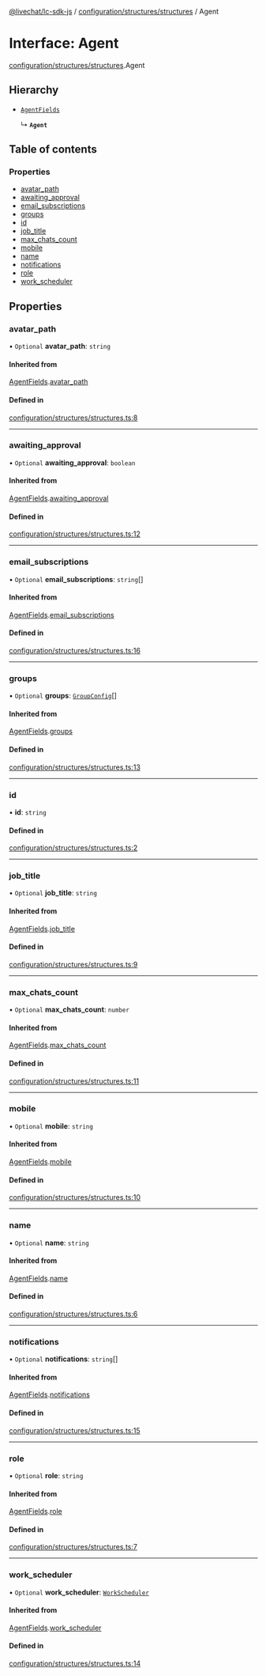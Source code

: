 [@livechat/lc-sdk-js](../README.md) / [configuration/structures/structures](../modules/configuration_structures_structures.md) / Agent

# Interface: Agent

[configuration/structures/structures](../modules/configuration_structures_structures.md).Agent

## Hierarchy

- [`AgentFields`](configuration_structures_structures.AgentFields.md)

  ↳ **`Agent`**

## Table of contents

### Properties

- [avatar\_path](configuration_structures_structures.Agent.md#avatar_path)
- [awaiting\_approval](configuration_structures_structures.Agent.md#awaiting_approval)
- [email\_subscriptions](configuration_structures_structures.Agent.md#email_subscriptions)
- [groups](configuration_structures_structures.Agent.md#groups)
- [id](configuration_structures_structures.Agent.md#id)
- [job\_title](configuration_structures_structures.Agent.md#job_title)
- [max\_chats\_count](configuration_structures_structures.Agent.md#max_chats_count)
- [mobile](configuration_structures_structures.Agent.md#mobile)
- [name](configuration_structures_structures.Agent.md#name)
- [notifications](configuration_structures_structures.Agent.md#notifications)
- [role](configuration_structures_structures.Agent.md#role)
- [work\_scheduler](configuration_structures_structures.Agent.md#work_scheduler)

## Properties

### avatar\_path

• `Optional` **avatar\_path**: `string`

#### Inherited from

[AgentFields](configuration_structures_structures.AgentFields.md).[avatar_path](configuration_structures_structures.AgentFields.md#avatar_path)

#### Defined in

[configuration/structures/structures.ts:8](https://github.com/livechat/lc-sdk-js/blob/5f5afdd/src/configuration/structures/structures.ts#L8)

___

### awaiting\_approval

• `Optional` **awaiting\_approval**: `boolean`

#### Inherited from

[AgentFields](configuration_structures_structures.AgentFields.md).[awaiting_approval](configuration_structures_structures.AgentFields.md#awaiting_approval)

#### Defined in

[configuration/structures/structures.ts:12](https://github.com/livechat/lc-sdk-js/blob/5f5afdd/src/configuration/structures/structures.ts#L12)

___

### email\_subscriptions

• `Optional` **email\_subscriptions**: `string`[]

#### Inherited from

[AgentFields](configuration_structures_structures.AgentFields.md).[email_subscriptions](configuration_structures_structures.AgentFields.md#email_subscriptions)

#### Defined in

[configuration/structures/structures.ts:16](https://github.com/livechat/lc-sdk-js/blob/5f5afdd/src/configuration/structures/structures.ts#L16)

___

### groups

• `Optional` **groups**: [`GroupConfig`](configuration_structures_structures.GroupConfig.md)[]

#### Inherited from

[AgentFields](configuration_structures_structures.AgentFields.md).[groups](configuration_structures_structures.AgentFields.md#groups)

#### Defined in

[configuration/structures/structures.ts:13](https://github.com/livechat/lc-sdk-js/blob/5f5afdd/src/configuration/structures/structures.ts#L13)

___

### id

• **id**: `string`

#### Defined in

[configuration/structures/structures.ts:2](https://github.com/livechat/lc-sdk-js/blob/5f5afdd/src/configuration/structures/structures.ts#L2)

___

### job\_title

• `Optional` **job\_title**: `string`

#### Inherited from

[AgentFields](configuration_structures_structures.AgentFields.md).[job_title](configuration_structures_structures.AgentFields.md#job_title)

#### Defined in

[configuration/structures/structures.ts:9](https://github.com/livechat/lc-sdk-js/blob/5f5afdd/src/configuration/structures/structures.ts#L9)

___

### max\_chats\_count

• `Optional` **max\_chats\_count**: `number`

#### Inherited from

[AgentFields](configuration_structures_structures.AgentFields.md).[max_chats_count](configuration_structures_structures.AgentFields.md#max_chats_count)

#### Defined in

[configuration/structures/structures.ts:11](https://github.com/livechat/lc-sdk-js/blob/5f5afdd/src/configuration/structures/structures.ts#L11)

___

### mobile

• `Optional` **mobile**: `string`

#### Inherited from

[AgentFields](configuration_structures_structures.AgentFields.md).[mobile](configuration_structures_structures.AgentFields.md#mobile)

#### Defined in

[configuration/structures/structures.ts:10](https://github.com/livechat/lc-sdk-js/blob/5f5afdd/src/configuration/structures/structures.ts#L10)

___

### name

• `Optional` **name**: `string`

#### Inherited from

[AgentFields](configuration_structures_structures.AgentFields.md).[name](configuration_structures_structures.AgentFields.md#name)

#### Defined in

[configuration/structures/structures.ts:6](https://github.com/livechat/lc-sdk-js/blob/5f5afdd/src/configuration/structures/structures.ts#L6)

___

### notifications

• `Optional` **notifications**: `string`[]

#### Inherited from

[AgentFields](configuration_structures_structures.AgentFields.md).[notifications](configuration_structures_structures.AgentFields.md#notifications)

#### Defined in

[configuration/structures/structures.ts:15](https://github.com/livechat/lc-sdk-js/blob/5f5afdd/src/configuration/structures/structures.ts#L15)

___

### role

• `Optional` **role**: `string`

#### Inherited from

[AgentFields](configuration_structures_structures.AgentFields.md).[role](configuration_structures_structures.AgentFields.md#role)

#### Defined in

[configuration/structures/structures.ts:7](https://github.com/livechat/lc-sdk-js/blob/5f5afdd/src/configuration/structures/structures.ts#L7)

___

### work\_scheduler

• `Optional` **work\_scheduler**: [`WorkScheduler`](configuration_structures_structures.WorkScheduler.md)

#### Inherited from

[AgentFields](configuration_structures_structures.AgentFields.md).[work_scheduler](configuration_structures_structures.AgentFields.md#work_scheduler)

#### Defined in

[configuration/structures/structures.ts:14](https://github.com/livechat/lc-sdk-js/blob/5f5afdd/src/configuration/structures/structures.ts#L14)
